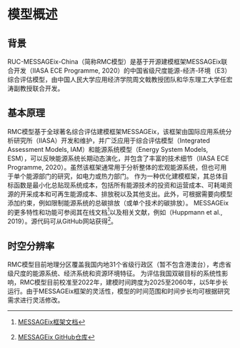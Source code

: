 # 模型概述

## 背景

RUC-MESSAGEix-China（简称RMC模型）是基于开源建模框架MESSAGEix联合开发（IIASA ECE Programme, 2020）的中国省级尺度能源-经济-环境（E3）综合评估模型，由中国人民大学应用经济学院周文戟教授团队和华东理工大学任宏涛副教授联合开发。

## 基本原理

RMC模型基于全球著名综合评估建模框架MESSAGEix，该框架由国际应用系统分析研究所（IIASA）开发和维护，并广泛应用于综合评估模型（Integrated Assessment Models, IAM）和能源系统模型（Energy System Models, ESM），可以反映能源系统长期动态演化，并包含了丰富的技术细节（IIASA ECE Programme, 2020）。虽然该框架通常用于分析整体的宏观能源系统，但也可用于单个能源部门的研究，如电力或热力部门。
作为一种优化建模框架，其总体目标函数是最小化总贴现系统成本，包括所有能源技术的投资和运营成本、可耗竭资源的开采成本和可再生能源成本、排放税以及其他支出。此外，可根据需要向模型添加约束，例如限制能源系统的总碳排放（或单个技术的碳排放）。
MESSAGEix的更多特性和功能可参阅其在线文档[^1]以及相关文献，例如（Huppmann et al., 2019）。源代码可从GitHub网站获得[^2]。

## 时空分辨率

RMC模型目前地理分区覆盖我国内地31个省级行政区（暂不包含港澳台），考虑省级尺度的能源系统、经济系统和资源环境特征。
为评估我国双碳目标的系统性影响，RMC模型目前校准至2022年，建模时间跨度为2025至2060年，以5年步长运行。由于MESSAGEix框架的灵活性，模型的时间范围和时间步长均可根据研究需求进行灵活修改。

[^1]: [MESSAGEix框架文档](https://docs.messageix.org/en/latest/index.html)
[^2]: [MESSAGEix GitHub仓库](https://github.com/iiasa/message_ix)


